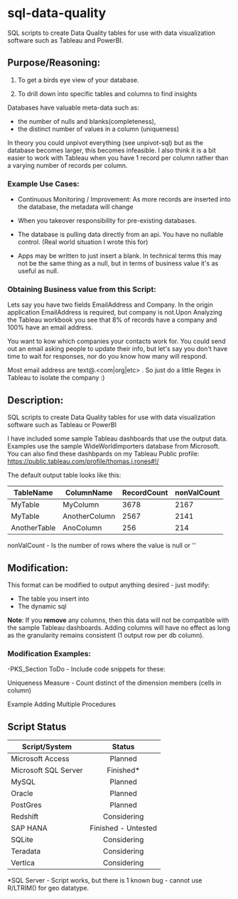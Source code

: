 # sql-data-quality

SQL scripts to create Data Quality tables for use with data visualization software such as Tableau and PowerBI.

## Purpose/Reasoning:
1. To get a birds eye view of your database.

2. To drill down into specific tables and columns to find insights 

   

Databases have valuable meta-data such as: 

- the number of nulls and blanks(completeness), 
- the distinct number of values in a column (uniqueness)  

In theory you could unpivot everything (see unpivot-sql) but as the database becomes larger, this becomes infeasible. I also think it is a bit easier to work with Tableau when you have 1 record per column rather than a varying number of records per column. 

### Example Use Cases:
- Continuous Monitoring / Improvement: As more records are inserted into the database, the metadata will change 
- When you takeover responsibility for pre-existing databases.
- The database is pulling data directly from an api. You have no nullable control. (Real world situation I wrote this for)

- Apps may be written to just insert a blank. In technical terms this may not be the same thing as a null, but in terms of business value it's as useful as null.

### Obtaining Business value from this Script:
Lets say you have two fields EmailAddress and Company. In the origin application EmailAddress is required, but company is not.Upon Analyzing the Tableau workbook you see that 8% of records have a company and 100% have an email address.

You want to kow which companies your contacts work for. You could send out an email asking people to update their info, but let's say you don't have time to wait for responses,
nor do you know how many will respond.

Most email address are text@<company>.<com|org|etc> . So just do a little Regex in Tableau to isolate the company :) 




## Description:
SQL scripts to create Data Quality tables for use with data visualization software such as Tableau or PowerBI

I have included some sample Tableau dashboards that use the output data. Examples use the sample WideWorldImporters database from Microsoft. You can also find these dashbpards on my Tableau Public profile:
https://public.tableau.com/profile/thomas.j.rones#!/

The default output table looks like this:

| TableName  | ColumnName | RecordCount | nonValCount  |
| ---------- |-------------|-----| ----- |
| MyTable    | MyColumn | 3678 | 2167|
| MyTable    | AnotherColumn | 2567 | 2141|
| AnotherTable    | AnoColumn | 256 | 214 |

nonValCount - Is the number of rows where the value is null or ''



## Modification:
This format can be modified to output anything desired - just modify:

- The table you insert into
- The dynamic sql

**Note**: If you **remove** any columns, then this data will not be compatible with the sample Tableau dashboards. Adding columns will have no effect as long as the granularity remains consistent (1 output row per db column).

### Modification Examples:

-PKS_Section ToDo - Include code snippets for these:

Uniqueness Measure - Count distinct of the dimension members (cells in column) 

Example Adding Multiple Procedures




## Script Status
| Script/System | Status  					|
| ------------- |:-------------------------:|
|Microsoft Access | Planned |
|Microsoft SQL Server| Finished* |
|MySQL| Planned |
|Oracle | Planned |
|PostGres| Planned |
|Redshift| Considering |
|SAP HANA 	| 	Finished - Untested  	|
|SQLite|Considering|
|Teradata|Considering|
|Vertica|Considering|

*SQL Server - Script works, but there is 1 known bug - cannot use R/LTRIM() for geo datatype.   



